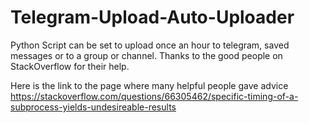 # Telegram-Upload-Auto-Uploader
Python Script can be set to upload once an hour to telegram, saved messages or to a group or channel.  Thanks to the good people on StackOverflow for their help.

Here is the link to the page where many helpful people gave advice https://stackoverflow.com/questions/66305462/specific-timing-of-a-subprocess-yields-undesireable-results
